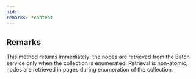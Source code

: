 ```yaml
---
uid: 
remarks: *content
---
```

## Remarks  
 This method returns immediately; the nodes are retrieved from the Batch service only when the collection is enumerated.             Retrieval is non-atomic; nodes are retrieved in pages during enumeration of the collection.